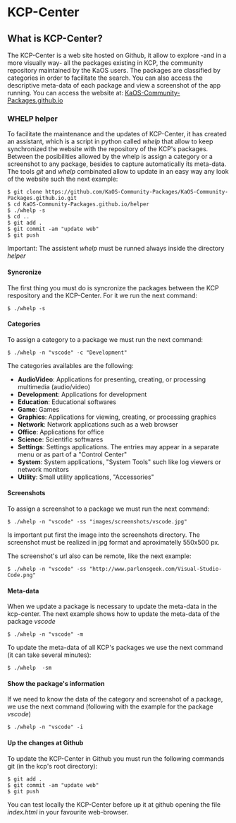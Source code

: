 # KCP-Center

## What is KCP-Center?

The KCP-Center is a web site hosted on Github, it allow to explore -and in a more visually way- all the packages existing in KCP, the community repository maintained by the KaOS users. The packages are classified by categories in order to facilitate the search. You can also access the descriptive meta-data of each package and view a screenshot of the app running. You can access the website at: [KaOS-Community-Packages.github.io](http://KaOS-Community-Packages.github.io)


### WHELP helper
To facilitate the maintenance and the updates of KCP-Center, it has created an assistant, which is a script in python called *whelp* that allow to keep synchronized the website with the repository of the KCP's packages. Between the posibilities allowed by the whelp is assign a category or a screenshot to any package, besides to capture automatically its meta-data. The tools *git* and *whelp* combinated allow to update in an easy way any look of the website such the next example:

```
$ git clone https://github.com/KaOS-Community-Packages/KaOS-Community-Packages.github.io.git
$ cd KaOS-Community-Packages.github.io/helper
$ ./whelp -s
$ cd ..
$ git add .
$ git commit -am "update web"
$ git push
```
Important: The assistent *whelp* must be runned always inside the directory *helper*


#### Syncronize
The first thing you must do is syncronize the packages between the KCP respository and the KCP-Center. For it we run the next command:

```
$ ./whelp -s
```

#### Categories
To assign a category to a package we must run the next command:

```
$ ./whelp -n "vscode" -c "Development"
```

The categories availables are the following:

- **AudioVideo**:	Applications for presenting, creating, or processing multimedia (audio/video)	 
- **Development**:	Applications for development	 
- **Education**:	Educational softwares	 
- **Game**:	Games	 
- **Graphics**:	Applications for viewing, creating, or processing graphics	 
- **Network**:	Network applications such as a web browser	 
- **Office**:	Applications for office	 
- **Science**:	Scientific softwares	 
- **Settings**:	Settings applications. The entries may appear in a separate menu or as part of a "Control Center"
- **System**:	System applications, "System Tools" such like log viewers or network monitors	 
- **Utility**:	Small utility applications, "Accessories"


#### Screenshots
To assign a screenshot to a package we must run the next command:

```
$ ./whelp -n "vscode" -ss "images/screenshots/vscode.jpg"
```
Is important put first the image into the screenshots directory. The screenshot must be realized in jpg format and aproximatelly 550x500 px. 

The screenshot's url also can be remote, like the next example:

```
$ ./whelp -n "vscode" -ss "http://www.parlonsgeek.com/Visual-Studio-Code.png"
```

#### Meta-data
When we update a package is necessary to update the meta-data in the kcp-center. The next example shows how to update the meta-data of the package *vscode*

```
$ ./whelp -n "vscode" -m
```

To update the meta-data of all KCP's packages we use the next command (it can take several minutes):

```
$ ./whelp  -sm
```

#### Show the package's information
If we need to know the data of the category and screenshot of a package, we use the next command (following with the example for the package *vscode*)

```
$ ./whelp -n "vscode" -i
```

#### Up the changes at Github
To update the KCP-Center in Github you must run the following commands git (in the kcp's root directory):

```
$ git add .
$ git commit -am "update web"
$ git push
```

You can test locally the KCP-Center before up it at github opening the file *index.html* in your favourite web-browser.


